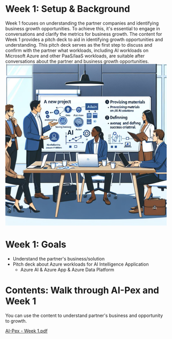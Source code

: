 # Week 1: Setup & Background

Week 1 focuses on understanding the partner companies and identifying business growth opportunities. To achieve this, it's essential to engage in conversations and clarify the metrics for business growth. The content for Week 1 provides a pitch deck to aid in identifying growth opportunities and understanding. This pitch deck serves as the first step to discuss and confirm with the partner what workloads, including AI workloads on Microsoft Azure and other PaaS/IaaS workloads, are suitable after conversations about the partner and business growth opportunities.
![alt text](image.png)
# Week 1: Goals
- Understand the partner's business/solution
- Pitch deck about Azure workloads for AI Intelligence Application
  - Azure AI & Azure App & Azure Data Platform

# Contents: Walk through AI-Pex and Week 1
You can use the content to understand partner's business and opportunity to growth.

[AI-Pex - Week 1.pdf](https://github.com/user-attachments/files/18412397/AI-Pex.-.Week.1.pdf)
